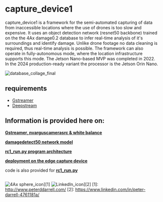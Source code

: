 # capture_device1 

capture_device1 is a framework for the semi-automated capturing of data from inaccessible locations where the use of drones is too slow and expensive. It uses an object detection network (resnet50 backbone) trained on the the 4Ax damage0.2 database to infer real-time analysis of it's surroundings and identify damage. Unlike drone footage no data cleaning is required, thus real-time analysis is possible. The framework can also operate in fully-autonomous mode, where the location infrastructure supports this mode. The Jetson Nano-based MVP was completed in 2022. In the 2024 production-ready variant the processor is the Jetson Orin Nano.

![database_collage_final](https://github.com/4Ax-Technologies/capture_device1/assets/90104815/3891e9af-66ed-4324-8eb5-f9847d1eec2d)

## requirements

*  [Gstreamer](https://gstreamer.freedesktop.org)
*  [Deepstream](https://developer.nvidia.com/deepstream-sdk)
##    
## Information is provided here on:

[__Gstreamer, nvarguscamerasrc & white balance__](https://github.com/4Ax-Technologies/capture_device1/blob/main/Gstreamer%2C%20nvarguscamerasrc%20%26%20white%20balance.md)
  
[__damagedetect50 network model__](https://github.com/4Ax-Technologies/capture_device1/blob/main/Network%20model.md)
  
[__rc1_run.py program architecture__](https://github.com/4Ax-Technologies/capture_device1/blob/main/Program%20architecture.md)

[__deployment on the edge capture device__](https://github.com/4Ax-Technologies/capture_device1/blob/main/deployment.md)  


code is also provided for [__rc1_run.py__](https://github.com/4Ax-Technologies/capture_device1/blob/main/rc1_run.py)

## 
![4Ax sphere_icon](https://github.com/4Ax-Technologies/capture_device1/assets/90104815/917ff0be-b126-47b4-bf80-e8c2a6a2acfa)][1]
![LinkedIn_icon](https://github.com/4Ax-Technologies/capture_device1/assets/90104815/afcd66a8-582d-476b-9d08-a9c60a1b5f04)][2]
[1]: http://www.peterddarrell.com/
[2]: https://www.linkedin.com/in/peter-darrell-4761181a/
